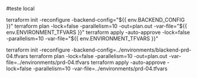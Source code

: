 #teste local

terraform init -reconfigure -backend-config="${{ env.BACKEND_CONFIG }}"
terraform plan -lock=false -parallelism=10 -out=plan.out -var-file="${{ env.ENVIRONMENT_TFVARS }}"
terraform apply -auto-approve -lock=false -parallelism=10  -var-file="${{ env.ENVIRONMENT_TFVARS }}"

terraform init -reconfigure -backend-config=../environments/blackend-prd-04.tfvars
terraform plan -lock=false -parallelism=10 -out=plan.out -var-file=../environments/prd-04.tfvars
terraform apply -auto-approve -lock=false -parallelism=10  -var-file=../environments/prd-04.tfvars